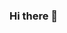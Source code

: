 ### Hi there 👋

<!--
**anjuri-bhanusree/anjuri-bhanusree** is a ✨ _special_ ✨ repository because its `README.md` (this file) appears on your GitHub profile.

Here are some ideas to get you started:

- 🔭 I’m currently working on Python
- 🌱 I’m currently learning Python
- 👯 I’m looking to collaborate on projects
- 🤔 I’m looking for help with internships
- 💬 Ask me about ...
- 📫 How to reach me: linkedin.com/in/anjuri-bhanusree-068573213
